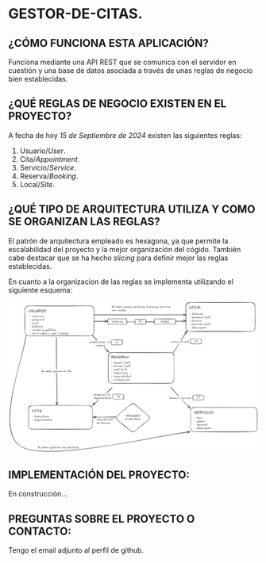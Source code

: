 # GESTOR-DE-CITAS.

## ¿CÓMO FUNCIONA ESTA APLICACIÓN?

Funciona mediante una API REST que se comunica con el servidor en cuestión y una base de datos asociada a través de unas reglas de negocio bien establecidas.

## ¿QUÉ REGLAS DE NEGOCIO EXISTEN EN EL PROYECTO?

A fecha de hoy *15 de Septiembre de 2024* existen las siguientes reglas:

1. Usuario/*User*.
2. Cita/*Appointment*.
3. Servicio/*Service*.
4. Reserva/*Booking*.
5. Local/*Site*.

## ¿QUÉ TIPO DE ARQUITECTURA UTILIZA Y COMO SE ORGANIZAN LAS REGLAS?

El patrón de arquitectura empleado es hexagona, ya que permite la escalabilidad del proyecto y la mejor organización del cógido. También cabe destacar que se ha hecho *slicing* para definir mejor las reglas establecidas.  

En cuanto a la organizacion de las reglas se implementa utilizando el siguiente esquema:

![Esquema que muestra la relacion entre las reglas de negocio de la aplicación](/schema_images/Implementation.png "Reglas de negocio")

## IMPLEMENTACIÓN DEL PROYECTO:

En construcción...

## PREGUNTAS SOBRE EL PROYECTO O CONTACTO:

Tengo el email adjunto al perfil de github.